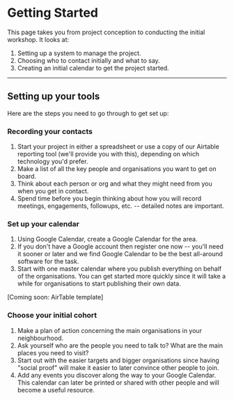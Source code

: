 # Getting Started

This page takes you from project conception to conducting the initial workshop. It looks at:

 1. Setting up a system to manage the project.
 2. Choosing who to contact initially and what to say.
 3. Creating an initial calendar to get the project started.

---

## Setting up your tools

Here are the steps you need to go through to get set up:

### Recording your contacts

1. Start your project in either a spreadsheet or use a copy of our Airtable reporting tool (we'll provide you with this), depending on which technology you'd prefer.
2. Make a list of all the key people and organisations you want to get on board.
3. Think about each person or org and what they might need from you when you get in contact.
3. Spend time before you begin thinking about how you will record meetings, engagements, followups, etc. -- detailed notes are important.

### Set up your calendar

1. Using Google Calendar, create a Google Calendar for the area.
2. If you don't have a Google account then register one now -- you'll need it sooner or later and we find Google Calendar to be the best all-around software for the task.
3. Start with one master calendar where you publish everything on behalf of the organisations. You can get started more quickly since it will take a while for organisations to start publishing their own data.

[Coming soon: AirTable template]

### Choose your initial cohort

1. Make a plan of action concerning the main organisations in your neighbourhood.
2. Ask yourself who are the people you need to talk to? What are the main places you need to visit?
3. Start out with the easier targets and bigger organisations since having "social proof" will make it easier to later convince other people to join.
4. Add any events you discover along the way to your Google Calendar. This calendar can later  be printed or shared with other people and will become a useful resource.

